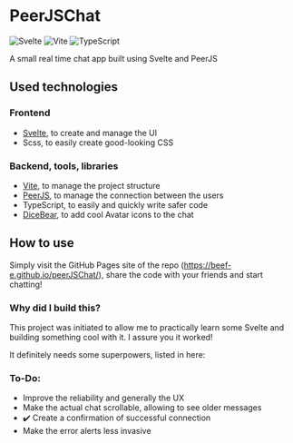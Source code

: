 # PeerJSChat

![Svelte](https://img.shields.io/badge/svelte-%23f1413d.svg?style=for-the-badge&logo=svelte&logoColor=white)
![Vite](https://img.shields.io/badge/vite-%23646CFF.svg?style=for-the-badge&logo=vite&logoColor=white)
![TypeScript](https://img.shields.io/badge/typescript-%23007ACC.svg?style=for-the-badge&logo=typescript&logoColor=white)

A small real time chat app built using Svelte and PeerJS

## Used technologies

### Frontend

- [Svelte](https://github.com/sveltejs/svelte), to create and manage the UI
- Scss, to easily create good-looking CSS

### Backend, tools, libraries

- [Vite](https://github.com/vitejs/vite), to manage the project structure
- [PeerJS](https://peerjs.com), to manage the connection between the users
- TypeScript, to easily and quickly write safer code
- [DiceBear](https://www.dicebear.com/), to add cool Avatar icons to the chat

## How to use

Simply visit the GitHub Pages site of the repo (https://beef-e.github.io/peerJSChat/), share the code with your friends and start chatting!

### Why did I build this?

This project was initiated to allow me to practically learn some Svelte and building something cool with it.
I assure you it worked!

It definitely needs some superpowers, listed in here:

### To-Do:

- Improve the reliability and generally the UX
- Make the actual chat scrollable, allowing to see older messages
- ✔️ Create a confirmation of successful connection
- Make the error alerts less invasive
